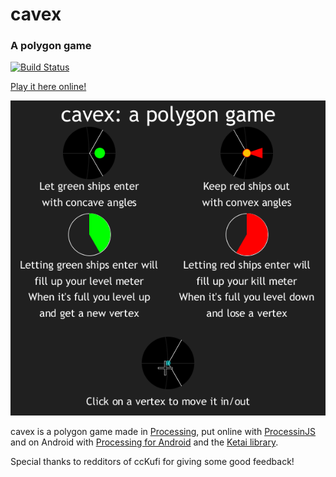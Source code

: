 # cavex
### A polygon game

[![Build Status](https://travis-ci.org/thijsvb/cavex.svg?branch=master)](https://travis-ci.org/thijsvb/cavex)

[Play it here online!](https://thijsvb.github.io/cavex)

![cavex](guide/guide.png)

cavex is a polygon game made in [Processing](http://processing.org), put online with [ProcessinJS](http://processingjs.org) and on Android with [Processing for Android](http://android.processing.org) and the [Ketai library](http://ketai.org).

Special thanks to redditors of ccKufi for giving some good feedback!
